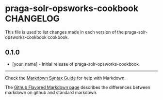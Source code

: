 praga-solr-opsworks-cookbook CHANGELOG
======================================

This file is used to list changes made in each version of the praga-solr-opsworks-cookbook cookbook.

0.1.0
-----
- [your_name] - Initial release of praga-solr-opsworks-cookbook

- - -
Check the [Markdown Syntax Guide](http://daringfireball.net/projects/markdown/syntax) for help with Markdown.

The [Github Flavored Markdown page](http://github.github.com/github-flavored-markdown/) describes the differences between markdown on github and standard markdown.
